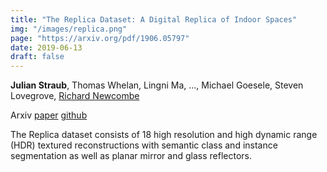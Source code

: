 ```yaml
---
title: "The Replica Dataset: A Digital Replica of Indoor Spaces" 
img: "/images/replica.png"
page: "https://arxiv.org/pdf/1906.05797"
date: 2019-06-13
draft: false
---
```

**Julian Straub**, Thomas Whelan, Lingni Ma, ..., Michael Goesele, Steven Lovegrove, [Richard Newcombe](https://rapiderobot.bitbucket.io/)

Arxiv
[paper](https://arxiv.org/pdf/1906.05797)
[github](https://github.com/facebookresearch/Replica-Dataset)

The Replica dataset consists of 18 high resolution and high dynamic range (HDR) textured reconstructions with
semantic class and instance segmentation as well as planar mirror and glass reflectors.
